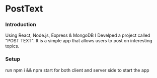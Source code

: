 # PostText

### Introduction
Using React, Node.js, Express & MongoDB I Develped a project called "POST TEXT".
It is a simple app that allows users to post on interesting topics.

### Setup

run npm i && npm start for both client and server side to start the app

